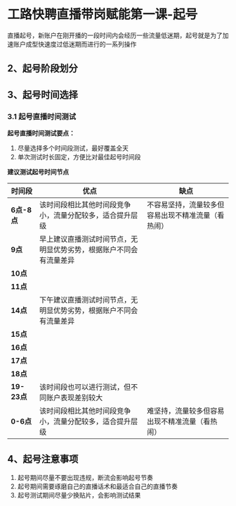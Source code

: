 # 工路快聘直播带岗赋能第一课-起号

直播起号，新账户在刚开播的一段时间内会经历一些流量低迷期，起号就是为了加速账户成型快速度过低迷期而进行的一系列操作



## 2、起号阶段划分





## 3、起号时间选择

### 3.1 起号直播时间测试

**起号直播时间测试要点：**

1. 尽量选择多个时间段测试，最好覆盖全天
2. 单次测试时长固定，方便比对最佳起号时间段

**建议测试起号时间节点**

| **时间段**  | **优点**                                                           | **缺点**                                           |
| ----------- | ------------------------------------------------------------------ | -------------------------------------------------- |
| **6点-8点** | 该时间段相比其他时间段竞争小，流量分配较多，适合提升层级           | 不容易坚持，流量较多但容易出现不精准流量（看热闹） |
| **9点**     | 早上建议直播测试时间节点，无明显优势劣势，根据账户不同会有流量差异 |                                                    |
| **10点**    |                                                                    |                                                    |
| **11点**    |                                                                    |                                                    |
| **14点**    | 下午建议直播测试时间节点，无明显优势劣势，根据账户不同会有流量差异 |                                                    |
| **15点**    |                                                                    |                                                    |
| **16点**    |                                                                    |                                                    |
| **17点**    |                                                                    |                                                    |
| **18点**    |                                                                    |                                                    |
| **19-23点** | 该时间段也可以进行测试，但不同账户表现差别较大                     |                                                    |
| **0-6点**   | 该时间段相比其他时间段竞争小，流量分配较多，适合提升层级           | 难坚持，流量较多但容易出现不精准流量（看热闹）     |

## 4、起号注意事项

1. 起号期间尽量不要出现违规，断流会影响起号节奏
2. 起号期间需要琢磨自己的直播话术和最适合自己的直播节奏
3. 起号测试期间尽量少换贴片，会影响测试结果

   